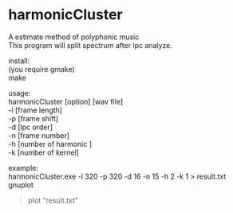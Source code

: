 harmonicCluster
===============

A estimate method of polyphonic music  
This program will split spectrum after lpc analyze.  

install:  
(you require gmake)  
make  

usage:  
harmonicCluster [option] [wav file]  
-l [frame length]  
-p [frame shift]  
-d [lpc order]  
-n [frame number]  
-h [number of harmonic ]  
-k [number of kernel]  

example:  
  harmonicCluster.exe -l 320 -p 320 -d 16 -n 15 -h 2 -k 1 > result.txt  
  gnuplot  
  >plot "result.txt"
  
